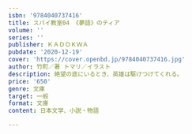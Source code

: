 ```yaml
---
isbn: '9784040737416'
title: スパイ教室04 《夢語》のティア
volume: ''
series: ''
publisher: ＫＡＤＯＫＷＡ
pubdate: '2020-12-19'
cover: 'https://cover.openbd.jp/9784040737416.jpg'
author: 竹町／著 トマリ／イラスト
description: 絶望の底にいるとき、英雄は駆けつけてくれる。
price: '650'
genre: 文庫
target: 一般
format: 文庫
content: 日本文学、小説・物語

---
```


